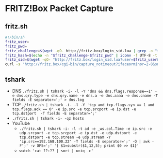# FRITZ!Box Packet Capture

## fritz.sh
```bash
#!/bin/sh
fritz_user=
fritz_pwd=
fritz_challenge=$(wget -qO- http://fritz.box/login_sid.lua | grep -o "<Challenge>[a-z0-9]\{8\}" | cut -d'>' -f2)
fritz_hash=$(echo -n "$fritz_challenge-$fritz_pwd" | iconv -f UTF-8 -t UTF-16LE | md5sum | cut -d' ' -f1)
fritz_sid=$(wget -qO- "http://fritz.box/login_sid.lua?user=$fritz_user&response=$fritz_challenge-$fritz_hash" | grep -o "<SID>[a-z0-9]\{16\}" |  cut -d'>' -f2)
curl -s "http://fritz.box/cgi-bin/capture_notimeout?ifaceorminor=2-0&snaplen=&capture=Start&sid=$fritz_sid"
```

## tshark
* DNS `./fritz.sh | tshark -i- -l -Y 'dns && dns.flags.response==1' -e dns.qry.type -e dns.qry.name -e dns.a -e dns.aaaa -e dns.cname -T fields -E separator=';' > dns.log`
* TCP `./fritz.sh | tshark -i- -l -Y 'tcp and tcp.flags.syn == 1 and tcp.flags.ack == 0' -e ip.src -e tcp.srcport -e ip.dst -e tcp.dstport  -T fields -E separator=';'`
* `./fritz.sh | tshark -i- -qz hosts`
* YouTube
    * `./fritz.sh | tshark -i- -l -t ad -e _ws.col.Time -e ip.src -e udp.srcport -e tcp.srcport -e ip.dst -e udp.dstport -e tcp.dstport -e tcp.stream -e udp.stream -Y 'ip.src==192.168.100.22' -T fields -E separator=';' -Q | awk -F';' -v OFS=';' '{ $1=substr($1,12,5); print $0 >> $1}'`
    * `watch 'cat ??:?? | sort | uniq -c'`

